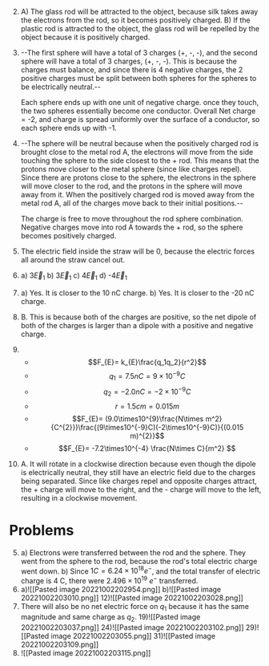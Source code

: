 2)
	A) The glass rod will be attracted to the object, because silk takes away the electrons from the rod, so it becomes positively charged.
	B) If the plastic rod is attracted to the object, the glass rod will be repelled by the object because it is positively charged.
6)
	--The first sphere will have a total of 3 charges (+, -, -), and the second sphere will have a total of 3 charges, (+, -, -). This is because the charges must balance, and since there is 4 negative charges, the 2 positive charges must be split between both spheres for the spheres to be electrically neutral.--

	Each sphere ends up with one unit of negative charge. once they touch, the two spheres essentially become one conductor. Overall Net charge = -2, and charge is spread uniformly over the surface of a conductor, so each sphere ends up with -1.
11)
	--The sphere will be neutral because when the positively charged rod is brought close to the metal rod A, the electrons will move from the side touching the sphere to the side closest to the + rod. This means that the protons move closer to the metal sphere (since like charges repel). Since there are protons close to the sphere, the electrons in the sphere will move closer to the rod, and the protons in the sphere will move away from it. When the positively charged rod is moved away from the metal rod A, all of the charges move back to their initial positions.--

	The charge is free to move throughout the rod sphere combination. Negative charges move into rod A towards the + rod, so the sphere becomes positively charged.
15)
	The electric field inside the straw will be 0, because the electric forces all around the straw cancel out.
18)
	a) 3$\overrightarrow{E}_1$
	b) 3$\overrightarrow{E}_1$
	c) 4$\overrightarrow{E}_1$
	d) -4$\overrightarrow{E}_1$
21)
	a) Yes. It is closer to the 10 nC charge.
	b) Yes. It is closer to the -20 nC charge.
23)
	B. This is because both of the charges are positive, so the net dipole of both of the charges is larger than a dipole with a positive and negative charge.
27)
	- $$F_{E}= k_{E}\frac{q_1q_2}{r^2}$$
	- $$q_{1} = 7.5 nC = 9\times10^{-9} C$$
	- $$q_{2} = -2.0 nC = -2\times10^{-9} C$$
	- $$r = 1.5 cm = 0.015m$$
	- $$F_{E}= (9.0\times10^{9}\frac{N\times m^2}{C^{2}})\frac{(9\times10^{-9}C)(-2\times10^{-9}C)}{(0.015 m)^{2}}$$
	- $$F_{E}= -7.2\times10^{-4} \frac{N\times C}{m^2} $$
29)
	A. It will rotate in a clockwise direction because even though the dipole is electrically neutral, they still have an electric field due to the charges being separated. Since like charges repel and opposite charges attract, the + charge will move to the right, and the - charge will move to the left, resulting in a clockwise movement. 

# Problems
5)
	a) Electrons were transferred between the rod and the sphere. They went from the sphere to the rod, because the rod's total electric charge went down. 
	b) Since $1 C = 6.24\times10^{18} e^-$, and the total transfer of electric charge is 4 C, there were $2.496\times10^{19}$ $e^-$ transferred.
9)
	a)![[Pasted image 20221002202954.png]]
	b)![[Pasted image 20221002203010.png]]
12)![[Pasted image 20221002203028.png]]
15)
	There will also be no net electric force on $q_1$ because it has the same magnitude and same charge as $q_2$.
19)![[Pasted image 20221002203037.png]]
24)![[Pasted image 20221002203102.png]]
29)![[Pasted image 20221002203055.png]]
31)![[Pasted image 20221002203109.png]]
32)
	![[Pasted image 20221002203115.png]]